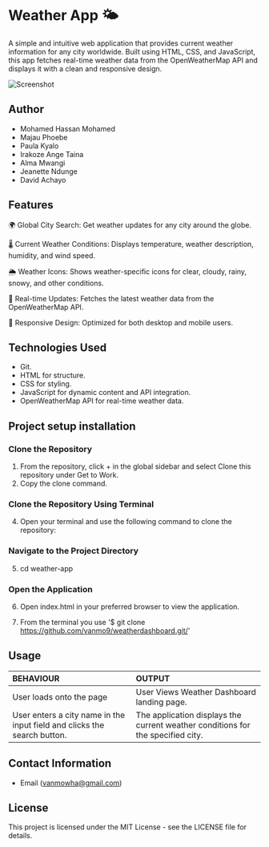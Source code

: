 # Weather App 🌤️
A simple and intuitive web application that provides current weather information for any city worldwide. Built using HTML, CSS, and JavaScript, this app fetches real-time weather data from the OpenWeatherMap API and displays it with a clean and responsive design.

![Screenshot](images/ScreenshotWeatherDashboard.png)   

## Author 

*   Mohamed Hassan Mohamed
*   Majau Phoebe
*   Paula Kyalo
*   Irakoze Ange Taina
*   Alma Mwangi
*   Jeanette Ndunge
*   David Achayo




## Features
🌍 Global City Search: Get weather updates for any city around the globe.

🌡️ Current Weather Conditions: Displays temperature, weather description, humidity, and wind speed.

🌦️ Weather Icons: Shows weather-specific icons for clear, cloudy, rainy, snowy, and other conditions.

🔄 Real-time Updates: Fetches the latest weather data from the OpenWeatherMap API.

🎨 Responsive Design: Optimized for both desktop and mobile users.

## Technologies Used

* Git.
* HTML for structure.
* CSS for styling.
* JavaScript for dynamic content and API integration.
* OpenWeatherMap API for real-time weather data.


## Project setup  installation

### Clone the Repository
  
1.  From the repository, click + in the global sidebar and select Clone this repository under Get to Work.
2.  Copy the clone command.

### Clone the Repository Using Terminal

4. Open your terminal and use the following command to clone the repository:

### Navigate to the Project Directory
5.  cd weather-app
   
### Open the Application
6.  Open index.html in your preferred browser to view the application.

7.  From the terminal you use
    '$ git clone <https://github.com/vanmo9/weatherdashboard.git/>'


## Usage
 
| BEHAVIOUR | OUTPUT|
|:------------------|:-----------|
| User loads onto the page  |  User Views Weather Dashboard landing page. |
| User enters a city name in the input field and clicks the search button. | The application displays the current weather conditions for the specified city. |

## Contact Information  

* Email (vanmowha@gmail.com)


## License
This project is licensed under the MIT License - see the LICENSE file for details.
